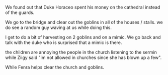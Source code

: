 We found out that Duke Horaceo spent his money on the cathedral instead of  the guards.


We go to the bridge and clear out the goblins in all of the houses / stalls. we do see a random guy waving at us while doing this.

I get to do a bit of harvesting on 2 goblins and on a mimic. 
We go back and talk with the duke who is surprised that a mimic is there.


the children are annoying the people in the church listening to the sermin while Ziigy said "im not allowed in churches since she has blown up a few".

While Fenra helps clear the church and goblins.

